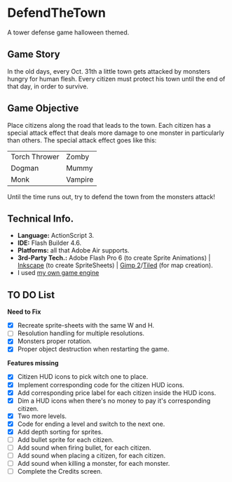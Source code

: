DefendTheTown
=============

A tower defense game halloween themed.

Game Story
----------

In the old days, every Oct. 31th a little town gets attacked by monsters hungry for human flesh. Every citizen must protect his town until the end of that day, in order to survive.

Game Objective
--------------

Place citizens along the road that leads to the town. Each citizen has a special attack effect that deals more damage to one monster in particularly than others. The special attack effect goes like this:

<table>
<tr>
<td> Torch Thrower </td>
<td> Zomby </td>
</tr>
<tr>
<td> Dogman </td>
<td> Mummy </td>
</tr>
<tr>
<td> Monk </td>
<td> Vampire </td>
</tr>
</table>

Until the time runs out, try to defend the town from the monsters attack!

Technical Info.
---------------

- <b>Language:</b> ActionScript 3.
- <b>IDE:</b> Flash Builder 4.6.
- <b>Platforms:</b> all that Adobe Air supports.
- <b>3rd-Party Tech.:</b> Adobe Flash Pro 6 (to create Sprite Animations) | [Inkscape](http://www.inkscape.org/) (to create SpriteSheets) | [Gimp 2](http://www.gimp.org/)/[Tiled](http://www.mapeditor.org/) (for map creation).
- I used [my own game engine](https://github.com/Xertz/MyFirstEngine)

TO DO List
----------

<b>Need to Fix</b>

- [x] Recreate sprite-sheets with the same W and H.
- [ ] Resolution handling for multiple resolutions.
- [x] Monsters proper rotation.
- [x] Proper object destruction when restarting the game.

<b>Features missing</b>

- [x] Citizen HUD icons to pick witch one to place.
- [x] Implement corresponding code for the citizen HUD icons.
- [x] Add corresponding price label for each citizen inside the HUD icons.
- [x] Dim a HUD icons when there's no money to pay it's corresponding citizen.
- [x] Two more levels.
- [x] Code for ending a level and switch to the next one.
- [x] Add depth sorting for sprites.
- [ ] Add bullet sprite for each citizen.
- [ ] Add sound when firing bullet, for each citizen.
- [ ] Add sound when placing a citizen, for each citizen.
- [ ] Add sound when killing a monster, for each monster.
- [ ] Complete the Credits screen.
